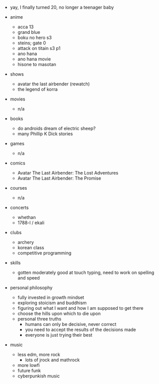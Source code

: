 - yay, I finally turned 20, no longer a teenager baby

- anime
    - acca 13
    - grand blue
    - boku no hero s3
    - steins; gate 0
    - attack on titain s3 p1
    - ano hana
    - ano hana movie
    - hisone to masotan
- shows
    - avatar the last airbender (rewatch)
    - the legend of korra
- movies
    - n/a
- books
    - do androids dream of electric sheep? 
    - many Phillip K Dick stories
- games 
    - n/a
- comics
    - Avatar The Last Airbender: The Lost Adventures
    - Avatar The Last Airbender: The Promise
- courses
    - n/a
- concerts
    - whethan
    - 1788-l / ekali
- clubs
    - archery
    - korean class
    - competitive programming
- skills
    - gotten moderately good at touch typing, need to work on spelling and speed
- personal philosophy
    - fully invested in growth mindset
    - exploring stoicism and buddhism
    - figuring out what I want and how I am supposed to get there
    - choose the hills upon which to die upon
    - personal three truths
        - humans can only be decisive, never correct
        - you need to accept the results of the decisions made
        - everyone is just trying their best
- music
    - less edm, more rock
        - lots of jrock and mathrock
    - more lowfi 
    - future funk 
    - cyberpunkish music 
